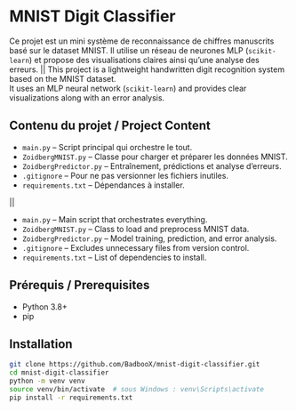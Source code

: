 # MNIST Digit Classifier

Ce projet est un mini système de reconnaissance de chiffres manuscrits basé sur le dataset MNIST. Il utilise un réseau de neurones MLP (`scikit-learn`) et propose des visualisations claires ainsi qu’une analyse des erreurs.
||
This project is a lightweight handwritten digit recognition system based on the MNIST dataset.  
It uses an MLP neural network (`scikit-learn`) and provides clear visualizations along with an error analysis.

## Contenu du projet / Project Content

- `main.py` – Script principal qui orchestre le tout.
- `ZoidbergMNIST.py` – Classe pour charger et préparer les données MNIST.
- `ZoidbergPredictor.py` – Entraînement, prédictions et analyse d’erreurs.
- `.gitignore` – Pour ne pas versionner les fichiers inutiles.
- `requirements.txt` – Dépendances à installer.

||

- `main.py` – Main script that orchestrates everything.
- `ZoidbergMNIST.py` – Class to load and preprocess MNIST data.
- `ZoidbergPredictor.py` – Model training, prediction, and error analysis.
- `.gitignore` – Excludes unnecessary files from version control.
- `requirements.txt` – List of dependencies to install.

##  Prérequis / Prerequisites

- Python 3.8+
- pip

## Installation

```bash
git clone https://github.com/BadbooX/mnist-digit-classifier.git
cd mnist-digit-classifier
python -m venv venv
source venv/bin/activate  # sous Windows : venv\Scripts\activate
pip install -r requirements.txt




